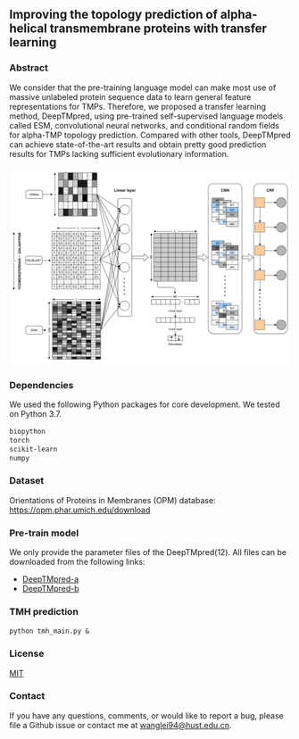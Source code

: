 ## Improving the topology prediction of alpha-helical transmembrane proteins with transfer learning

### Abstract
We consider that the pre-training language model can make most use of massive unlabeled protein sequence data to learn 
general feature representations for TMPs. Therefore, we proposed a transfer learning method, DeepTMpred, using pre-trained 
self-supervised language models called ESM, convolutional neural networks, and conditional random fields for alpha-TMP topology prediction. 
Compared with other tools, DeepTMpred can achieve state-of-the-art results and obtain pretty good prediction results for TMPs 
lacking sufficient evolutionary information.

![avatar](./images/g841.png)

### Dependencies

We used the following Python packages for core development. We tested on Python 3.7.

```
biopython
torch
scikit-learn
numpy
```

### Dataset
Orientations of Proteins in Membranes (OPM) database: https://opm.phar.umich.edu/download

### Pre-train model
We only provide the parameter files of the DeepTMpred(12).
All files can be downloaded from the following links: 
- [DeepTMpred-a](https://zenodo.org/record/4891983/files/tmh_12_a.pth?download=1)
- [DeepTMpred-b](https://zenodo.org/record/4891983/files/tmh_12_b.pth?download=1)



### TMH prediction
```shell script
python tmh_main.py &
```

### License
[MIT](LICENSE)

### Contact
If you have any questions, comments, or would like to report a bug, please file a Github issue or 
contact me at wanglei94@hust.edu.cn.